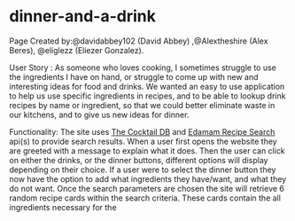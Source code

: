 # dinner-and-a-drink
Page Created by:@davidabbey102 (David Abbey) ,@Alextheshire (Alex Beres), @eliglezz (Eliezer Gonzalez).

User Story : As someone who loves cooking, I sometimes struggle to use the ingredients I have on hand, or struggle to come up with new and interesting ideas for food and drinks.  We wanted an easy to use application to help us use specific ingredients in recipes, and to be able to lookup drink recipes by name or ingredient, so that we could better eliminate waste in our kitchens, and to give us new ideas for dinner.

Functionality: The site uses [The Cocktail DB](https://www.thecocktaildb.com/api.php) and [Edamam Recipe Search](https://developer.edamam.com/) api(s) to provide search results. When a user first opens the website they are greeted with a message to explain what it does. Then the user can click on either the drinks, or the dinner buttons, different options will display depending on their choice.
If a user were to select the dinner button they now have the option to add what ingredients they have/want, and what they do not want.
Once the search parameters are chosen the site will retrieve 6 random recipe cards within the search criteria. These cards contain the all ingredients necessary for the 

